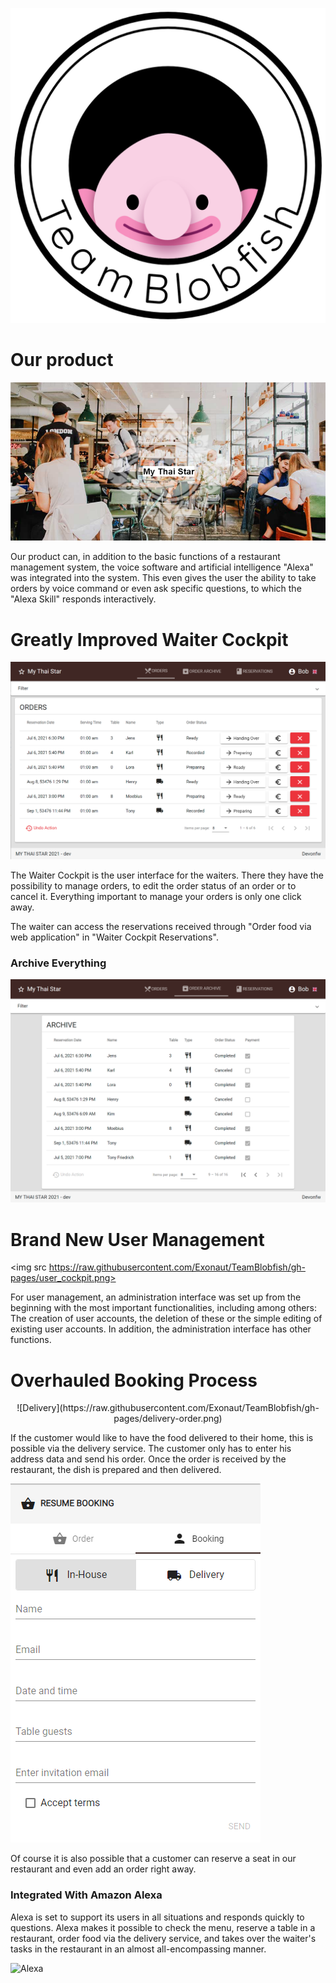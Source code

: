![Logo](https://raw.githubusercontent.com/Exonaut/TeamBlobfish/gh-pages/BlobfishLogoSchrift.png)
# Our product
![My Thai Star Homepage](https://raw.githubusercontent.com/Exonaut/TeamBlobfish/gh-pages/homepage.png)

Our product can, in addition to the basic functions of a restaurant management system, the voice software and artificial intelligence "Alexa" was integrated into the system. This even gives the user the ability to take orders by voice command or even ask specific questions, to which the "Alexa Skill" responds interactively.


# Greatly Improved Waiter Cockpit

![Waiter Cockpit](https://raw.githubusercontent.com/Exonaut/TeamBlobfish/gh-pages/order_cockpit.png)

The Waiter Cockpit is the user interface for the waiters. There they have the possibility to manage orders, to edit the order status of an order or to cancel it. 
Everything important to manage your orders is only one click away.

The waiter can access the reservations received through "Order food via web application" in "Waiter Cockpit Reservations".

### Archive Everything

![Archive](https://raw.githubusercontent.com/Exonaut/TeamBlobfish/gh-pages/order_archive.png)

# Brand New User Management

<p align="center">
 
<img src https://raw.githubusercontent.com/Exonaut/TeamBlobfish/gh-pages/user_cockpit.png>
  
</p>



For user management, an administration interface was set up from the beginning with the most important functionalities, including among others:
The creation of user accounts, the deletion of these or the simple editing of existing user accounts. In addition, the administration interface has other functions.
# Overhauled Booking Process

<p align="center">
![Delivery](https://raw.githubusercontent.com/Exonaut/TeamBlobfish/gh-pages/delivery-order.png)
</p>

If the customer would like to have the food delivered to their home, this is possible via the delivery service.
The customer only has to enter his address data and send his order.
Once the order is received by the restaurant, the dish is prepared and then delivered.

![InHouse](https://raw.githubusercontent.com/Exonaut/TeamBlobfish/gh-pages/inhouse_order.png)

Of course it is also possible that a customer can reserve a seat in our restaurant and even add an order right away.

### Integrated With Amazon Alexa

Alexa is set to support its users in all situations and responds quickly to questions.
Alexa makes it possible to check the menu, reserve a table in a restaurant, order food via the delivery service, and takes over the waiter's tasks in the restaurant in an almost all-encompassing manner.

![Alexa](https://external-content.duckduckgo.com/iu/?u=http%3A%2F%2Fgsmorigin.com%2Fwp-content%2Fuploads%2F2017%2F07%2Famazon-alexa-logo.png&f=1&nofb=1)
